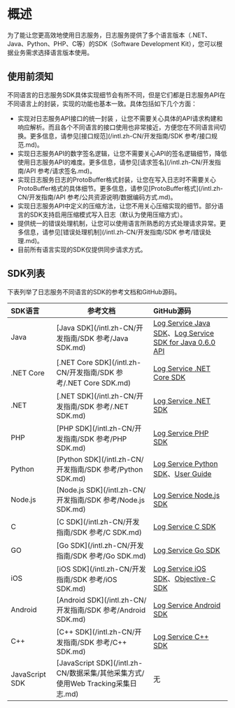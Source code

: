 # 概述

为了能让您更高效地使用日志服务，日志服务提供了多个语言版本（.NET、Java、Python、PHP、C等）的SDK（Software Development Kit），您可以根据业务需求选择语言版本使用。

## 使用前须知

不同语言的日志服务SDK具体实现细节会有所不同，但是它们都是日志服务API在不同语言上的封装，实现的功能也基本一致。具体包括如下几个方面：

-   实现对日志服务API接口的统一封装 ，让您不需要关心具体的API请求构建和响应解析。而且各个不同语言的接口使用也非常接近，方便您在不同语言间切换。更多信息，请参见[接口规范](/intl.zh-CN/开发指南/SDK 参考/接口规范.md)。
-   实现日志服务API的数字签名逻辑，让您不需要关心API的签名逻辑细节，降低使用日志服务API的难度。更多信息，请参见[请求签名](/intl.zh-CN/开发指南/API 参考/请求签名.md)。
-   实现日志服务日志的ProtoBuffer格式封装，让您在写入日志时不需要关心ProtoBuffer格式的具体细节。更多信息，请参见[ProtoBuffer格式](/intl.zh-CN/开发指南/API 参考/公共资源说明/数据编码方式.md)。
-   实现日志服务API中定义的压缩方法，让您不用关心压缩实现的细节。部分语言的SDK支持启用压缩模式写入日志（默认为使用压缩方式）。
-   提供统一的错误处理机制，让您可以使用语言所熟悉的方式处理请求异常。更多信息，请参见[错误处理机制](/intl.zh-CN/开发指南/SDK 参考/错误处理.md)。
-   目前所有语言实现的SDK仅提供同步请求方式。

## SDK列表

下表列举了日志服务不同语言的SDK的参考文档和GitHub源码。

|SDK语言|参考文档|GitHub源码|
|:----|----|:-------|
|Java|[Java SDK](/intl.zh-CN/开发指南/SDK 参考/Java SDK.md)|[Log Service Java SDK](https://github.com/aliyun/aliyun-log-java-sdk)、[Log Service SDK for Java 0.6.0 API](http://log-java-docs.oss-cn-hangzhou.aliyuncs.com/)|
|.NET Core|[.NET Core SDK](/intl.zh-CN/开发指南/SDK 参考/.NET Core SDK.md)|[Log Service .NET Core SDK](https://github.com/aliyun/aliyun-log-dotnetcore-sdk)|
|.NET|[.NET SDK](/intl.zh-CN/开发指南/SDK 参考/.NET SDK.md)|[Log Service .NET SDK](https://github.com/aliyun/aliyun-log-chsarp-sdk)|
|PHP|[PHP SDK](/intl.zh-CN/开发指南/SDK 参考/PHP SDK.md)|[Log Service PHP SDK](https://github.com/aliyun/aliyun-log-php-sdk)|
|Python|[Python SDK](/intl.zh-CN/开发指南/SDK 参考/Python SDK.md)|[Log Service Python SDK](https://github.com/aliyun/aliyun-log-python-sdk)、[User Guide](http://aliyun-log-python-sdk.readthedocs.io/README_CN.html)|
|Node.js|[Node.js SDK](/intl.zh-CN/开发指南/SDK 参考/Node.js SDK.md)|[Log Service Node.js SDK](https://github.com/aliyun-UED/aliyun-sdk-js/tree/master/samples/sls)|
|C|[C SDK](/intl.zh-CN/开发指南/SDK 参考/C SDK.md)|[Log Service C SDK](https://github.com/aliyun/aliyun-log-c-sdk)|
|GO|[Go SDK](/intl.zh-CN/开发指南/SDK 参考/Go SDK.md)|[Log Service Go SDK](https://github.com/aliyun/aliyun-log-go-sdk)|
|iOS|[iOS SDK](/intl.zh-CN/开发指南/SDK 参考/iOS SDK.md)|[Log Service iOS SDK](https://github.com/aliyun/aliyun-log-ios-sdk)、[Objective-C SDK](https://github.com/lujiajing1126/AliyunLogObjc)|
|Android|[Android SDK](/intl.zh-CN/开发指南/SDK 参考/Android SDK.md)|[Log Service Android SDK](https://github.com/aliyun/aliyun-log-android-sdk)|
|C++|[C++ SDK](/intl.zh-CN/开发指南/SDK 参考/C++ SDK.md)|[Log Service C++ SDK](https://github.com/aliyun/aliyun-log-cpp-sdk)|
|JavaScript SDK|[JavaScript SDK](/intl.zh-CN/数据采集/其他采集方式/使用Web Tracking采集日志.md)|无|

